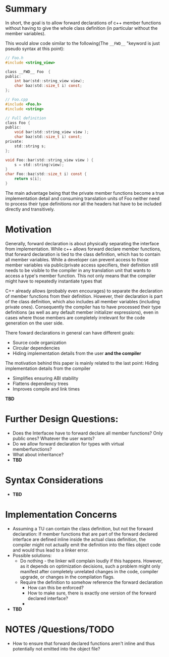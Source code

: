# Summary

In short, the goal is to allow forward declarations of c++ member functions without having to give the whole class definition (in particular without the member variables).

This would alow code similar to the following(The `__FWD__` "keyword is just pseudo syntax at this point):

```C
// Foo.h
#include <string_view>

class __FWD__ Foo  {
public:
    int bar(std::string_view view);
    char baz(std::size_t i) const;
};

// Foo.cpp
#include <Foo.h>
#include <string>

// Full definition
class Foo {
public:
    void bar(std::string_view view );
    char baz(std::size_t i) const;
private:
    std::string s;
};

void Foo::bar(std::string_view view ) {
    s = std::string(view);
}
char Foo::baz(std::size_t i) const {
    return s[i];
}
```

The main advantage being that the private member functions become a true implementation detail and consuming translation units of Foo neither need to process their type definitions nor all the headers hat have to be included directly and transitively.

# Motivation

Generally, forward declaration is about physically separating the interface from implementation. While c++ allows forward declare member functions, that forward declaration is tied to the class definition, which has to contain all member variables. While a developer can prevent access to those member variables via public/private access specifiers, their definition still needs to be visible to the compiler in any translation unit that wants to access a type's member function. This not only means that the compiler might have to repeatedly instantiate types that 

C++ already allows (probably even encourages) to separate the declaration of member functions from their definition. However, their declaration is part of the class definition, which also includes all member variables (including private ones). Consequently the compiler has to have processed their type definitions (as well as any default member initializer expressions), even in cases where those members are completely irrelevant for the code generation on the user side.

There foward declarations in general can have different goals:
- Source code organization
- Circular dependencies
- Hiding implementation details from the user **and the compiler**

The motivation behind this paper is mainly related to the last point: Hiding implementation details from the compiler
- Simplifies ensuring ABI stability
- Flattens dependency trees
- Improves compile and link times


**TBD**

# Further Design Questions:

- Does the Interfacee have to forward declare all member functions? Only public ones? Whatever the user wants?
- Do we allow forward declaration for types with virtual memberfunctions?
- What about inheritance?
- **TBD**

# Syntax Considerations
- **TBD**

# Implementation Concerns

- Assuming a TU can contain the class definition, but not the forward declaration: If member functions that are part of the forward declared interface are defined inline inside the actual class definition, the compiler might not actually emit the definition into the files object code and would thus lead to a linker error.
- Possible solutions: 
   -  Do nothing - the linker will complain loudly if this happens. However, as it depends on optimization decisions, such a problem might only manifest after completely unrelated changes in the code, compiler upgrade, or changes in the compilation flags.
   -  Require the definition to somehow reference the forward declaration
      - How can this be enforced?
      - How to make sure, there is exactly one version of the forward declared interface?
      -  
- **TBD**



# NOTES /Questions/TODO
- How to ensure that forward declared functions aren't inline and thus potentially not emitted into the object file?
